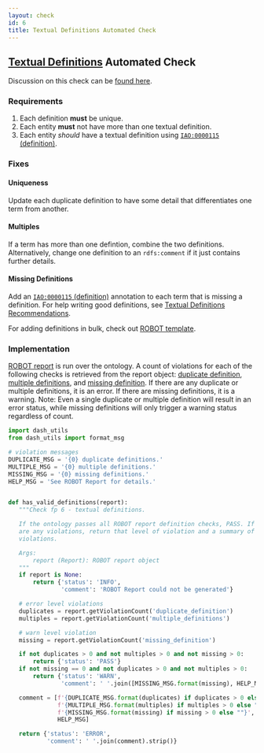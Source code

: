 ```yaml
---
layout: check
id: 6
title: Textual Definitions Automated Check
---
```


## [Textual Definitions](http://obofoundry.org/principles/fp-006-textual-definitions.html) Automated Check

Discussion on this check can be [found here](https://github.com/OBOFoundry/OBOFoundry.github.io/issues/1010).

### Requirements

1. Each definition **must** be unique.
2. Each entity **must** not have more than one textual definition.
3. Each entity _should_ have a textual definition using [`IAO:0000115` (definition)](http://purl.obolibrary.org/obo/IAO_0000115).

### Fixes

#### Uniqueness

Update each duplicate definition to have some detail that differentiates one term from another.

#### Multiples

If a term has more than one defintion, combine the two definitions. Alternatively, change one definition to an `rdfs:comment` if it just contains further details.

#### Missing Definitions

Add an [`IAO:0000115` (definition)](http://purl.obolibrary.org/obo/IAO_0000115) annotation to each term that is missing a definition. For help writing good definitions, see [Textual Definitions Recommendations](http://obofoundry.org/principles/fp-006-textual-definitions.html#recommendation).

For adding definitions in bulk, check out [ROBOT template](http://robot.obolibrary.org/template).

### Implementation

[ROBOT report](http://robot.obolibrary.org/report) is run over the ontology. A count of violations for each of the following checks is retrieved from the report object: [duplicate definition](http://robot.obolibrary.org/report_queries/duplicate_definition), [multiple definitions](http://robot.obolibrary.org/report_queries/multiple_definitions), and [missing definition](http://robot.obolibrary.org/report_queries/missing_definition). If there are any duplicate or multiple definitions, it is an error. If there are missing definitions, it is a warning.
Note: Even a single duplicate or multiple definition will result in an error status, while missing definitions will only trigger a warning status regardless of count.

```python
import dash_utils
from dash_utils import format_msg

# violation messages
DUPLICATE_MSG = '{0} duplicate definitions.'
MULTIPLE_MSG = '{0} multiple definitions.'
MISSING_MSG = '{0} missing definitions.'
HELP_MSG = 'See ROBOT Report for details.'


def has_valid_definitions(report):
   """Check fp 6 - textual definitions.

   If the ontology passes all ROBOT report definition checks, PASS. If there
   are any violations, return that level of violation and a summary of the
   violations.

   Args:
       report (Report): ROBOT report object
   """
   if report is None:
       return {'status': 'INFO',
               'comment': 'ROBOT Report could not be generated'}

   # error level violations
   duplicates = report.getViolationCount('duplicate_definition')
   multiples = report.getViolationCount('multiple_definitions')

   # warn level violation
   missing = report.getViolationCount('missing_definition')

   if not duplicates > 0 and not multiples > 0 and not missing > 0:
       return {'status': 'PASS'}
   if not missing == 0 and not duplicates > 0 and not multiples > 0:
       return {'status': 'WARN',
               'comment': ' '.join([MISSING_MSG.format(missing), HELP_MSG])}

   comment = [f'{DUPLICATE_MSG.format(duplicates) if duplicates > 0 else ""}',
              f'{MULTIPLE_MSG.format(multiples) if multiples > 0 else ""}',
              f'{MISSING_MSG.format(missing) if missing > 0 else ""}',
              HELP_MSG]

   return {'status': 'ERROR',
           'comment': ' '.join(comment).strip()}
```
